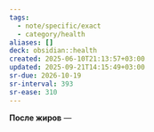 ```yaml
---
tags:
  - note/specific/exact
  - category/health
aliases: []
deck: obsidian::health
created: 2025-06-10T21:13:57+03:00
updated: 2025-09-21T14:15:49+03:00
sr-due: 2026-10-19
sr-interval: 393
sr-ease: 310
---
```


**После жиров**
—
